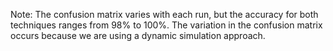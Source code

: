 Note: The confusion matrix varies with each run, but the accuracy for both techniques ranges from 98% to 100%. The variation in the confusion matrix occurs because we are using a dynamic simulation approach.
